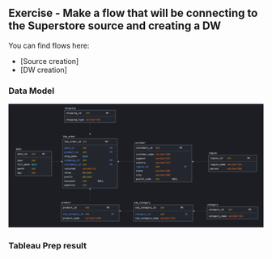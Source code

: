 ## Exercise - Make a flow that will be connecting to the Superstore source and creating a DW
You can find flows here:
  * [Source creation]
  * [DW creation]


### Data Model
<p align="center"><img  src="https://github.com/victorjulyin/DE-101/blob/main/Module2/2.4%20Data%20Model/data_model.png"></p>

### Tableau Prep result